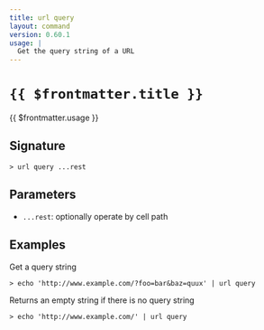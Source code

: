 ```yaml
---
title: url query
layout: command
version: 0.60.1
usage: |
  Get the query string of a URL
---
```


# `{{ $frontmatter.title }}`

<div style='white-space: pre-wrap;'>{{ $frontmatter.usage }}</div>

## Signature

```> url query ...rest```

## Parameters

 -  `...rest`: optionally operate by cell path

## Examples

Get a query string
```shell
> echo 'http://www.example.com/?foo=bar&baz=quux' | url query
```

Returns an empty string if there is no query string
```shell
> echo 'http://www.example.com/' | url query
```
